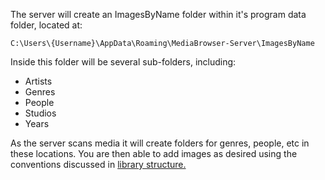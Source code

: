 The server will create an ImagesByName folder within it's program data folder, located at:

`C:\Users\{Username}\AppData\Roaming\MediaBrowser-Server\ImagesByName`

Inside this folder will be several sub-folders, including:

* Artists
* Genres
* People
* Studios
* Years

As the server scans media it will create folders for genres, people, etc in these locations. You are then able to add images as desired using the conventions discussed in [library structure.](https://github.com/MediaBrowser/MediaBrowser/wiki/Library-Structure)